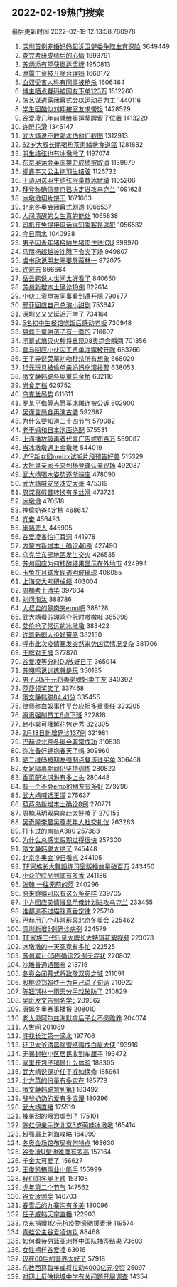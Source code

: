 ## 2022-02-19热门搜索 
最后更新时间 2022-02-19 12:13:58.760978 
1. [深圳首例非婚妈妈起诉卫健委争取生育保险](https://s.weibo.com/weibo?q=%23%E6%B7%B1%E5%9C%B3%E9%A6%96%E4%BE%8B%E9%9D%9E%E5%A9%9A%E5%A6%88%E5%A6%88%E8%B5%B7%E8%AF%89%E5%8D%AB%E5%81%A5%E5%A7%94%E4%BA%89%E5%8F%96%E7%94%9F%E8%82%B2%E4%BF%9D%E9%99%A9%23&Refer=top) 3649449
1. [查完考研成绩后的心情](https://s.weibo.com/weibo?q=%23%E6%9F%A5%E5%AE%8C%E8%80%83%E7%A0%94%E6%88%90%E7%BB%A9%E5%90%8E%E7%9A%84%E5%BF%83%E6%83%85%23&Refer=top) 1993791
1. [苏炳添有望获奥运奖牌](https://s.weibo.com/weibo?q=%23%E8%8B%8F%E7%82%B3%E6%B7%BB%E6%9C%89%E6%9C%9B%E8%8E%B7%E5%A5%A5%E8%BF%90%E5%A5%96%E7%89%8C%23&Refer=top) 1950813
1. [泄露工资被开除合理吗](https://s.weibo.com/weibo?q=%23%E6%B3%84%E9%9C%B2%E5%B7%A5%E8%B5%84%E8%A2%AB%E5%BC%80%E9%99%A4%E5%90%88%E7%90%86%E5%90%97%23&Refer=top) 1668172
1. [血奴受害人称有同事被枪杀](https://s.weibo.com/weibo?q=%23%E8%A1%80%E5%A5%B4%E5%8F%97%E5%AE%B3%E4%BA%BA%E7%A7%B0%E6%9C%89%E5%90%8C%E4%BA%8B%E8%A2%AB%E6%9E%AA%E6%9D%80%23&Refer=top) 1606464
1. [博主晒点餐码被网友下单123万](https://s.weibo.com/weibo?q=%23%E5%8D%9A%E4%B8%BB%E6%99%92%E7%82%B9%E9%A4%90%E7%A0%81%E8%A2%AB%E7%BD%91%E5%8F%8B%E4%B8%8B%E5%8D%95123%E4%B8%87%23&Refer=top) 1512260
1. [张艺谋透露闭幕式会以运动员为主](https://s.weibo.com/weibo?q=%23%E5%BC%A0%E8%89%BA%E8%B0%8B%E9%80%8F%E9%9C%B2%E9%97%AD%E5%B9%95%E5%BC%8F%E4%BC%9A%E4%BB%A5%E8%BF%90%E5%8A%A8%E5%91%98%E4%B8%BA%E4%B8%BB%23&Refer=top) 1440116
1. [学生因酷似刘翔被室友求带饭](https://s.weibo.com/weibo?q=%23%E5%AD%A6%E7%94%9F%E5%9B%A0%E9%85%B7%E4%BC%BC%E5%88%98%E7%BF%94%E8%A2%AB%E5%AE%A4%E5%8F%8B%E6%B1%82%E5%B8%A6%E9%A5%AD%23&Refer=top) 1428529
1. [谷爱凌几年前就给奥运奖牌留了位置](https://s.weibo.com/weibo?q=%23%E8%B0%B7%E7%88%B1%E5%87%8C%E5%87%A0%E5%B9%B4%E5%89%8D%E5%B0%B1%E7%BB%99%E5%A5%A5%E8%BF%90%E5%A5%96%E7%89%8C%E7%95%99%E4%BA%86%E4%BD%8D%E7%BD%AE%23&Refer=top) 1413229
1. [许昕花滑](https://s.weibo.com/weibo?q=%23%E8%AE%B8%E6%98%95%E8%8A%B1%E6%BB%91%23&Refer=top) 1346147
1. [武大靖说不敢喝水怕他们截图](https://s.weibo.com/weibo?q=%23%E6%AD%A6%E5%A4%A7%E9%9D%96%E8%AF%B4%E4%B8%8D%E6%95%A2%E5%96%9D%E6%B0%B4%E6%80%95%E4%BB%96%E4%BB%AC%E6%88%AA%E5%9B%BE%23&Refer=top) 1312913
1. [62岁大叔长期喝热茶患鳞状食道癌](https://s.weibo.com/weibo?q=%2362%E5%B2%81%E5%A4%A7%E5%8F%94%E9%95%BF%E6%9C%9F%E5%96%9D%E7%83%AD%E8%8C%B6%E6%82%A3%E9%B3%9E%E7%8A%B6%E9%A3%9F%E9%81%93%E7%99%8C%23&Refer=top) 1281882
1. [羽生结弦也有冰墩墩了](https://s.weibo.com/weibo?q=%23%E7%BE%BD%E7%94%9F%E7%BB%93%E5%BC%A6%E4%B9%9F%E6%9C%89%E5%86%B0%E5%A2%A9%E5%A2%A9%E4%BA%86%23&Refer=top) 1197074
1. [东京奥运会英国接力成绩被取消](https://s.weibo.com/weibo?q=%23%E4%B8%9C%E4%BA%AC%E5%A5%A5%E8%BF%90%E4%BC%9A%E8%8B%B1%E5%9B%BD%E6%8E%A5%E5%8A%9B%E6%88%90%E7%BB%A9%E8%A2%AB%E5%8F%96%E6%B6%88%23&Refer=top) 1139979
1. [柳鑫宇又公主抱羽生结弦](https://s.weibo.com/weibo?q=%23%E6%9F%B3%E9%91%AB%E5%AE%87%E5%8F%88%E5%85%AC%E4%B8%BB%E6%8A%B1%E7%BE%BD%E7%94%9F%E7%BB%93%E5%BC%A6%23&Refer=top) 1126732
1. [王诗玥送羽生结弦限量款冰墩墩](https://s.weibo.com/weibo?q=%23%E7%8E%8B%E8%AF%97%E7%8E%A5%E9%80%81%E7%BE%BD%E7%94%9F%E7%BB%93%E5%BC%A6%E9%99%90%E9%87%8F%E6%AC%BE%E5%86%B0%E5%A2%A9%E5%A2%A9%23&Refer=top) 1105206
1. [拜登称确信普京已决定进攻乌克兰](https://s.weibo.com/weibo?q=%23%E6%8B%9C%E7%99%BB%E7%A7%B0%E7%A1%AE%E4%BF%A1%E6%99%AE%E4%BA%AC%E5%B7%B2%E5%86%B3%E5%AE%9A%E8%BF%9B%E6%94%BB%E4%B9%8C%E5%85%8B%E5%85%B0%23&Refer=top) 1091628
1. [冰墩墩切片饼干](https://s.weibo.com/weibo?q=%E5%86%B0%E5%A2%A9%E5%A2%A9%E5%88%87%E7%89%87%E9%A5%BC%E5%B9%B2&Refer=top) 1071603
1. [北京冬奥会闭幕式剧透](https://s.weibo.com/weibo?q=%23%E5%8C%97%E4%BA%AC%E5%86%AC%E5%A5%A5%E4%BC%9A%E9%97%AD%E5%B9%95%E5%BC%8F%E5%89%A7%E9%80%8F%23&Refer=top) 1066537
1. [人间清醒的女生真的能处](https://s.weibo.com/weibo?q=%23%E4%BA%BA%E9%97%B4%E6%B8%85%E9%86%92%E7%9A%84%E5%A5%B3%E7%94%9F%E7%9C%9F%E7%9A%84%E8%83%BD%E5%A4%84%23&Refer=top) 1065838
1. [司机开免提接电话得知乘客是逃犯](https://s.weibo.com/weibo?q=%23%E5%8F%B8%E6%9C%BA%E5%BC%80%E5%85%8D%E6%8F%90%E6%8E%A5%E7%94%B5%E8%AF%9D%E5%BE%97%E7%9F%A5%E4%B9%98%E5%AE%A2%E6%98%AF%E9%80%83%E7%8A%AF%23&Refer=top) 1056582
1. [今日雨水](https://s.weibo.com/weibo?q=%23%E4%BB%8A%E6%97%A5%E9%9B%A8%E6%B0%B4%23&Refer=top) 1040938
1. [男子因杀年猪接触生猪肉住进ICU](https://s.weibo.com/weibo?q=%23%E7%94%B7%E5%AD%90%E5%9B%A0%E6%9D%80%E5%B9%B4%E7%8C%AA%E6%8E%A5%E8%A7%A6%E7%94%9F%E7%8C%AA%E8%82%89%E4%BD%8F%E8%BF%9BICU%23&Refer=top) 999970
1. [马丽杨超越被沈腾下令夹下场](https://s.weibo.com/weibo?q=%23%E9%A9%AC%E4%B8%BD%E6%9D%A8%E8%B6%85%E8%B6%8A%E8%A2%AB%E6%B2%88%E8%85%BE%E4%B8%8B%E4%BB%A4%E5%A4%B9%E4%B8%8B%E5%9C%BA%23&Refer=top) 949807
1. [虞书欣说朋友圈要屏蔽林一](https://s.weibo.com/weibo?q=%23%E8%99%9E%E4%B9%A6%E6%AC%A3%E8%AF%B4%E6%9C%8B%E5%8F%8B%E5%9C%88%E8%A6%81%E5%B1%8F%E8%94%BD%E6%9E%97%E4%B8%80%23&Refer=top) 872075
1. [许宏志](https://s.weibo.com/weibo?q=%E8%AE%B8%E5%AE%8F%E5%BF%97&Refer=top) 866664
1. [岳云鹏说人世间太好看了](https://s.weibo.com/weibo?q=%23%E5%B2%B3%E4%BA%91%E9%B9%8F%E8%AF%B4%E4%BA%BA%E4%B8%96%E9%97%B4%E5%A4%AA%E5%A5%BD%E7%9C%8B%E4%BA%86%23&Refer=top) 840650
1. [苏州新增本土确诊19例](https://s.weibo.com/weibo?q=%23%E8%8B%8F%E5%B7%9E%E6%96%B0%E5%A2%9E%E6%9C%AC%E5%9C%9F%E7%A1%AE%E8%AF%8A19%E4%BE%8B%23&Refer=top) 822614
1. [小伙工资单被同事看到遭开除](https://s.weibo.com/weibo?q=%23%E5%B0%8F%E4%BC%99%E5%B7%A5%E8%B5%84%E5%8D%95%E8%A2%AB%E5%90%8C%E4%BA%8B%E7%9C%8B%E5%88%B0%E9%81%AD%E5%BC%80%E9%99%A4%23&Refer=top) 790877
1. [邢菲回应自己总演小甜剧](https://s.weibo.com/weibo?q=%23%E9%82%A2%E8%8F%B2%E5%9B%9E%E5%BA%94%E8%87%AA%E5%B7%B1%E6%80%BB%E6%BC%94%E5%B0%8F%E7%94%9C%E5%89%A7%23&Refer=top) 753647
1. [深圳又又又延迟开学了](https://s.weibo.com/weibo?q=%23%E6%B7%B1%E5%9C%B3%E5%8F%88%E5%8F%88%E5%8F%88%E5%BB%B6%E8%BF%9F%E5%BC%80%E5%AD%A6%E4%BA%86%23&Refer=top) 734164
1. [5名初中生餐馆吃饭后感动老板](https://s.weibo.com/weibo?q=%235%E5%90%8D%E5%88%9D%E4%B8%AD%E7%94%9F%E9%A4%90%E9%A6%86%E5%90%83%E9%A5%AD%E5%90%8E%E6%84%9F%E5%8A%A8%E8%80%81%E6%9D%BF%23&Refer=top) 730948
1. [易烊千玺哄孩子有一套的](https://s.weibo.com/weibo?q=%23%E6%98%93%E7%83%8A%E5%8D%83%E7%8E%BA%E5%93%84%E5%AD%A9%E5%AD%90%E6%9C%89%E4%B8%80%E5%A5%97%E7%9A%84%23&Refer=top) 716607
1. [闭幕式熄灭火种将重现08奥运会瞬间](https://s.weibo.com/weibo?q=%23%E9%97%AD%E5%B9%95%E5%BC%8F%E7%86%84%E7%81%AD%E7%81%AB%E7%A7%8D%E5%B0%86%E9%87%8D%E7%8E%B008%E5%A5%A5%E8%BF%90%E4%BC%9A%E7%9E%AC%E9%97%B4%23&Refer=top) 701356
1. [盒马回应小伙因工资单泄露被开除](https://s.weibo.com/weibo?q=%23%E7%9B%92%E9%A9%AC%E5%9B%9E%E5%BA%94%E5%B0%8F%E4%BC%99%E5%9B%A0%E5%B7%A5%E8%B5%84%E5%8D%95%E6%B3%84%E9%9C%B2%E8%A2%AB%E5%BC%80%E9%99%A4%23&Refer=top) 683766
1. [王子异说荧幕初吻秒杀所有想象](https://s.weibo.com/weibo?q=%23%E7%8E%8B%E5%AD%90%E5%BC%82%E8%AF%B4%E8%8D%A7%E5%B9%95%E5%88%9D%E5%90%BB%E7%A7%92%E6%9D%80%E6%89%80%E6%9C%89%E6%83%B3%E8%B1%A1%23&Refer=top) 668029
1. [15元玩具被偷单亲妈妈崩溃报警](https://s.weibo.com/weibo?q=%2315%E5%85%83%E7%8E%A9%E5%85%B7%E8%A2%AB%E5%81%B7%E5%8D%95%E4%BA%B2%E5%A6%88%E5%A6%88%E5%B4%A9%E6%BA%83%E6%8A%A5%E8%AD%A6%23&Refer=top) 638053
1. [隋文静韩聪冬奥重启金桥](https://s.weibo.com/weibo?q=%23%E9%9A%8B%E6%96%87%E9%9D%99%E9%9F%A9%E8%81%AA%E5%86%AC%E5%A5%A5%E9%87%8D%E5%90%AF%E9%87%91%E6%A1%A5%23&Refer=top) 632116
1. [尚食定档](https://s.weibo.com/weibo?q=%23%E5%B0%9A%E9%A3%9F%E5%AE%9A%E6%A1%A3%23&Refer=top) 629752
1. [乌克兰局势](https://s.weibo.com/weibo?q=%E4%B9%8C%E5%85%8B%E5%85%B0%E5%B1%80%E5%8A%BF&Refer=top) 611611
1. [罗某平侮辱志愿军冰雕连被公诉](https://s.weibo.com/weibo?q=%23%E7%BD%97%E6%9F%90%E5%B9%B3%E4%BE%AE%E8%BE%B1%E5%BF%97%E6%84%BF%E5%86%9B%E5%86%B0%E9%9B%95%E8%BF%9E%E8%A2%AB%E5%85%AC%E8%AF%89%23&Refer=top) 602900
1. [吴谨言尚食再演古装](https://s.weibo.com/weibo?q=%23%E5%90%B4%E8%B0%A8%E8%A8%80%E5%B0%9A%E9%A3%9F%E5%86%8D%E6%BC%94%E5%8F%A4%E8%A3%85%23&Refer=top) 592687
1. [为什么要知道二十四节气](https://s.weibo.com/weibo?q=%23%E4%B8%BA%E4%BB%80%E4%B9%88%E8%A6%81%E7%9F%A5%E9%81%93%E4%BA%8C%E5%8D%81%E5%9B%9B%E8%8A%82%E6%B0%94%23&Refer=top) 579082
1. [老干妈和日本泡面绝配](https://s.weibo.com/weibo?q=%E8%80%81%E5%B9%B2%E5%A6%88%E5%92%8C%E6%97%A5%E6%9C%AC%E6%B3%A1%E9%9D%A2%E7%BB%9D%E9%85%8D&Refer=top) 575531
1. [上海播放吸毒者代言广告或罚百万](https://s.weibo.com/weibo?q=%23%E4%B8%8A%E6%B5%B7%E6%92%AD%E6%94%BE%E5%90%B8%E6%AF%92%E8%80%85%E4%BB%A3%E8%A8%80%E5%B9%BF%E5%91%8A%E6%88%96%E7%BD%9A%E7%99%BE%E4%B8%87%23&Refer=top) 569087
1. [当冰墩墩遇上金墩墩](https://s.weibo.com/weibo?q=%23%E5%BD%93%E5%86%B0%E5%A2%A9%E5%A2%A9%E9%81%87%E4%B8%8A%E9%87%91%E5%A2%A9%E5%A2%A9%23&Refer=top) 544019
1. [JYP新女团nmixx试听片段预告好美](https://s.weibo.com/weibo?q=%23JYP%E6%96%B0%E5%A5%B3%E5%9B%A2nmixx%E8%AF%95%E5%90%AC%E7%89%87%E6%AE%B5%E9%A2%84%E5%91%8A%E5%A5%BD%E7%BE%8E%23&Refer=top) 515329
1. [大批寻亲家长来到杨登锋认亲现场](https://s.weibo.com/weibo?q=%23%E5%A4%A7%E6%89%B9%E5%AF%BB%E4%BA%B2%E5%AE%B6%E9%95%BF%E6%9D%A5%E5%88%B0%E6%9D%A8%E7%99%BB%E9%94%8B%E8%AE%A4%E4%BA%B2%E7%8E%B0%E5%9C%BA%23&Refer=top) 492087
1. [武大靖喝水姿势逐渐端庄](https://s.weibo.com/weibo?q=%23%E6%AD%A6%E5%A4%A7%E9%9D%96%E5%96%9D%E6%B0%B4%E5%A7%BF%E5%8A%BF%E9%80%90%E6%B8%90%E7%AB%AF%E5%BA%84%23&Refer=top) 478090
1. [武大靖喊安贤洙安大哥](https://s.weibo.com/weibo?q=%23%E6%AD%A6%E5%A4%A7%E9%9D%96%E5%96%8A%E5%AE%89%E8%B4%A4%E6%B4%99%E5%AE%89%E5%A4%A7%E5%93%A5%23&Refer=top) 475319
1. [周深真假音转换有多丝滑](https://s.weibo.com/weibo?q=%23%E5%91%A8%E6%B7%B1%E7%9C%9F%E5%81%87%E9%9F%B3%E8%BD%AC%E6%8D%A2%E6%9C%89%E5%A4%9A%E4%B8%9D%E6%BB%91%23&Refer=top) 473725
1. [冰墩墩](https://s.weibo.com/weibo?q=%23%E5%86%B0%E5%A2%A9%E5%A2%A9%23&Refer=top) 470518
1. [神偷奶爸4定档](https://s.weibo.com/weibo?q=%23%E7%A5%9E%E5%81%B7%E5%A5%B6%E7%88%B84%E5%AE%9A%E6%A1%A3%23&Refer=top) 468647
1. [亢奋](https://s.weibo.com/weibo?q=%E4%BA%A2%E5%A5%8B&Refer=top) 456493
1. [半熟恋人](https://s.weibo.com/weibo?q=%E5%8D%8A%E7%86%9F%E6%81%8B%E4%BA%BA&Refer=top) 445905
1. [谷爱凌害怕打耳洞](https://s.weibo.com/weibo?q=%23%E8%B0%B7%E7%88%B1%E5%87%8C%E5%AE%B3%E6%80%95%E6%89%93%E8%80%B3%E6%B4%9E%23&Refer=top) 441978
1. [内蒙古新增本土确诊46例](https://s.weibo.com/weibo?q=%23%E5%86%85%E8%92%99%E5%8F%A4%E6%96%B0%E5%A2%9E%E6%9C%AC%E5%9C%9F%E7%A1%AE%E8%AF%8A46%E4%BE%8B%23&Refer=top) 427490
1. [乌克兰东部地区发生交火](https://s.weibo.com/weibo?q=%23%E4%B9%8C%E5%85%8B%E5%85%B0%E4%B8%9C%E9%83%A8%E5%9C%B0%E5%8C%BA%E5%8F%91%E7%94%9F%E4%BA%A4%E7%81%AB%23&Refer=top) 426535
1. [苏州回应为何核酸结果显示在外地市](https://s.weibo.com/weibo?q=%23%E8%8B%8F%E5%B7%9E%E5%9B%9E%E5%BA%94%E4%B8%BA%E4%BD%95%E6%A0%B8%E9%85%B8%E7%BB%93%E6%9E%9C%E6%98%BE%E7%A4%BA%E5%9C%A8%E5%A4%96%E5%9C%B0%E5%B8%82%23&Refer=top) 424994
1. [玉兔在月球发现透明玻璃球](https://s.weibo.com/weibo?q=%23%E7%8E%89%E5%85%94%E5%9C%A8%E6%9C%88%E7%90%83%E5%8F%91%E7%8E%B0%E9%80%8F%E6%98%8E%E7%8E%BB%E7%92%83%E7%90%83%23&Refer=top) 408055
1. [上海交大考研成绩](https://s.weibo.com/weibo?q=%E4%B8%8A%E6%B5%B7%E4%BA%A4%E5%A4%A7%E8%80%83%E7%A0%94%E6%88%90%E7%BB%A9&Refer=top) 403004
1. [周楠考上清华](https://s.weibo.com/weibo?q=%23%E5%91%A8%E6%A5%A0%E8%80%83%E4%B8%8A%E6%B8%85%E5%8D%8E%23&Refer=top) 397604
1. [刘问淘汰](https://s.weibo.com/weibo?q=%23%E5%88%98%E9%97%AE%E6%B7%98%E6%B1%B0%23&Refer=top) 388786
1. [大叔卖的是肉夹emo吧](https://s.weibo.com/weibo?q=%23%E5%A4%A7%E5%8F%94%E5%8D%96%E7%9A%84%E6%98%AF%E8%82%89%E5%A4%B9emo%E5%90%A7%23&Refer=top) 388128
1. [武大靖看苏翊鸣夺冠时嗷嗷喊](https://s.weibo.com/weibo?q=%23%E6%AD%A6%E5%A4%A7%E9%9D%96%E7%9C%8B%E8%8B%8F%E7%BF%8A%E9%B8%A3%E5%A4%BA%E5%86%A0%E6%97%B6%E5%97%B7%E5%97%B7%E5%96%8A%23&Refer=top) 385098
1. [艾伦抢了常远的冰墩墩](https://s.weibo.com/weibo?q=%23%E8%89%BE%E4%BC%A6%E6%8A%A2%E4%BA%86%E5%B8%B8%E8%BF%9C%E7%9A%84%E5%86%B0%E5%A2%A9%E5%A2%A9%23&Refer=top) 383422
1. [许凯新剧人设好带感](https://s.weibo.com/weibo?q=%23%E8%AE%B8%E5%87%AF%E6%96%B0%E5%89%A7%E4%BA%BA%E8%AE%BE%E5%A5%BD%E5%B8%A6%E6%84%9F%23&Refer=top) 382130
1. [呼市此次疫情暴发突然来势凶猛情况复杂](https://s.weibo.com/weibo?q=%23%E5%91%BC%E5%B8%82%E6%AD%A4%E6%AC%A1%E7%96%AB%E6%83%85%E6%9A%B4%E5%8F%91%E7%AA%81%E7%84%B6%E6%9D%A5%E5%8A%BF%E5%87%B6%E7%8C%9B%E6%83%85%E5%86%B5%E5%A4%8D%E6%9D%82%23&Refer=top) 381706
1. [王牌对王牌](https://s.weibo.com/weibo?q=%E7%8E%8B%E7%89%8C%E5%AF%B9%E7%8E%8B%E7%89%8C&Refer=top) 377870
1. [谷爱凌等分时DJ放好日子](https://s.weibo.com/weibo?q=%23%E8%B0%B7%E7%88%B1%E5%87%8C%E7%AD%89%E5%88%86%E6%97%B6DJ%E6%94%BE%E5%A5%BD%E6%97%A5%E5%AD%90%23&Refer=top) 365014
1. [苏翊鸣说训练就是玩](https://s.weibo.com/weibo?q=%23%E8%8B%8F%E7%BF%8A%E9%B8%A3%E8%AF%B4%E8%AE%AD%E7%BB%83%E5%B0%B1%E6%98%AF%E7%8E%A9%23&Refer=top) 350185
1. [男子以5千元将妻弟媳妇卖工友](https://s.weibo.com/weibo?q=%23%E7%94%B7%E5%AD%90%E4%BB%A55%E5%8D%83%E5%85%83%E5%B0%86%E5%A6%BB%E5%BC%9F%E5%AA%B3%E5%A6%87%E5%8D%96%E5%B7%A5%E5%8F%8B%23&Refer=top) 340392
1. [莎莎领奖笑了](https://s.weibo.com/weibo?q=%23%E8%8E%8E%E8%8E%8E%E9%A2%86%E5%A5%96%E7%AC%91%E4%BA%86%23&Refer=top) 337468
1. [隋文静韩聪84.41分](https://s.weibo.com/weibo?q=%23%E9%9A%8B%E6%96%87%E9%9D%99%E9%9F%A9%E8%81%AA84.41%E5%88%86%23&Refer=top) 335455
1. [律师称血奴事件平台应担多重责任](https://s.weibo.com/weibo?q=%23%E5%BE%8B%E5%B8%88%E7%A7%B0%E8%A1%80%E5%A5%B4%E4%BA%8B%E4%BB%B6%E5%B9%B3%E5%8F%B0%E5%BA%94%E6%8B%85%E5%A4%9A%E9%87%8D%E8%B4%A3%E4%BB%BB%23&Refer=top) 323205
1. [腾讯强制员工6点下班](https://s.weibo.com/weibo?q=%23%E8%85%BE%E8%AE%AF%E5%BC%BA%E5%88%B6%E5%91%98%E5%B7%A56%E7%82%B9%E4%B8%8B%E7%8F%AD%23&Refer=top) 322816
1. [赵小棠可降解花包走秀](https://s.weibo.com/weibo?q=%23%E8%B5%B5%E5%B0%8F%E6%A3%A0%E5%8F%AF%E9%99%8D%E8%A7%A3%E8%8A%B1%E5%8C%85%E8%B5%B0%E7%A7%80%23&Refer=top) 322395
1. [2月18日新增确诊137例](https://s.weibo.com/weibo?q=%232%E6%9C%8818%E6%97%A5%E6%96%B0%E5%A2%9E%E7%A1%AE%E8%AF%8A137%E4%BE%8B%23&Refer=top) 321981
1. [巴赫说北京冬奥会非常成功](https://s.weibo.com/weibo?q=%23%E5%B7%B4%E8%B5%AB%E8%AF%B4%E5%8C%97%E4%BA%AC%E5%86%AC%E5%A5%A5%E4%BC%9A%E9%9D%9E%E5%B8%B8%E6%88%90%E5%8A%9F%23&Refer=top) 310538
1. [你准备好拥抱春天了吗](https://s.weibo.com/weibo?q=%E4%BD%A0%E5%87%86%E5%A4%87%E5%A5%BD%E6%8B%A5%E6%8A%B1%E6%98%A5%E5%A4%A9%E4%BA%86%E5%90%97&Refer=top) 309960
1. [晒二维码被网友强制点餐该谁买单](https://s.weibo.com/weibo?q=%23%E6%99%92%E4%BA%8C%E7%BB%B4%E7%A0%81%E8%A2%AB%E7%BD%91%E5%8F%8B%E5%BC%BA%E5%88%B6%E7%82%B9%E9%A4%90%E8%AF%A5%E8%B0%81%E4%B9%B0%E5%8D%95%23&Refer=top) 306468
1. [女足隔离期间仍坚持训练](https://s.weibo.com/weibo?q=%23%E5%A5%B3%E8%B6%B3%E9%9A%94%E7%A6%BB%E6%9C%9F%E9%97%B4%E4%BB%8D%E5%9D%9A%E6%8C%81%E8%AE%AD%E7%BB%83%23&Refer=top) 280823
1. [香菜配冰淇淋有多上头](https://s.weibo.com/weibo?q=%23%E9%A6%99%E8%8F%9C%E9%85%8D%E5%86%B0%E6%B7%87%E6%B7%8B%E6%9C%89%E5%A4%9A%E4%B8%8A%E5%A4%B4%23&Refer=top) 280448
1. [有一个不会emo的朋友有多好](https://s.weibo.com/weibo?q=%23%E6%9C%89%E4%B8%80%E4%B8%AA%E4%B8%8D%E4%BC%9Aemo%E7%9A%84%E6%9C%8B%E5%8F%8B%E6%9C%89%E5%A4%9A%E5%A5%BD%23&Refer=top) 279298
1. [武大靖喊话王濛](https://s.weibo.com/weibo?q=%23%E6%AD%A6%E5%A4%A7%E9%9D%96%E5%96%8A%E8%AF%9D%E7%8E%8B%E6%BF%9B%23&Refer=top) 275637
1. [葫芦岛新增本土确诊8例](https://s.weibo.com/weibo?q=%23%E8%91%AB%E8%8A%A6%E5%B2%9B%E6%96%B0%E5%A2%9E%E6%9C%AC%E5%9C%9F%E7%A1%AE%E8%AF%8A8%E4%BE%8B%23&Refer=top) 270771
1. [周楠冯玥双向奔赴太好嗑了](https://s.weibo.com/weibo?q=%23%E5%91%A8%E6%A5%A0%E5%86%AF%E7%8E%A5%E5%8F%8C%E5%90%91%E5%A5%94%E8%B5%B4%E5%A4%AA%E5%A5%BD%E5%97%91%E4%BA%86%23&Refer=top) 270155
1. [吴奇隆李晨吴尊老年人社交礼仪](https://s.weibo.com/weibo?q=%23%E5%90%B4%E5%A5%87%E9%9A%86%E6%9D%8E%E6%99%A8%E5%90%B4%E5%B0%8A%E8%80%81%E5%B9%B4%E4%BA%BA%E7%A4%BE%E4%BA%A4%E7%A4%BC%E4%BB%AA%23&Refer=top) 263263
1. [打卡过的南航A380](https://s.weibo.com/weibo?q=%23%E6%89%93%E5%8D%A1%E8%BF%87%E7%9A%84%E5%8D%97%E8%88%AAA380%23&Refer=top) 257383
1. [为什么总感觉假期过得很快](https://s.weibo.com/weibo?q=%23%E4%B8%BA%E4%BB%80%E4%B9%88%E6%80%BB%E6%84%9F%E8%A7%89%E5%81%87%E6%9C%9F%E8%BF%87%E5%BE%97%E5%BE%88%E5%BF%AB%23&Refer=top) 257300
1. [隋文静韩聪太绝了](https://s.weibo.com/weibo?q=%23%E9%9A%8B%E6%96%87%E9%9D%99%E9%9F%A9%E8%81%AA%E5%A4%AA%E7%BB%9D%E4%BA%86%23&Refer=top) 245448
1. [北京冬奥会19日看点](https://s.weibo.com/weibo?q=%E5%8C%97%E4%BA%AC%E5%86%AC%E5%A5%A5%E4%BC%9A19%E6%97%A5%E7%9C%8B%E7%82%B9&Refer=top) 244105
1. [TF家族长大舞蹈练习室版播放量破百万](https://s.weibo.com/weibo?q=%23TF%E5%AE%B6%E6%97%8F%E9%95%BF%E5%A4%A7%E8%88%9E%E8%B9%88%E7%BB%83%E4%B9%A0%E5%AE%A4%E7%89%88%E6%92%AD%E6%94%BE%E9%87%8F%E7%A0%B4%E7%99%BE%E4%B8%87%23&Refer=top) 243450
1. [小众护肤品到底有多香](https://s.weibo.com/weibo?q=%23%E5%B0%8F%E4%BC%97%E6%8A%A4%E8%82%A4%E5%93%81%E5%88%B0%E5%BA%95%E6%9C%89%E5%A4%9A%E9%A6%99%23&Refer=top) 241186
1. [张翰 一往无前的蓝](https://s.weibo.com/weibo?q=%E5%BC%A0%E7%BF%B0%20%E4%B8%80%E5%BE%80%E6%97%A0%E5%89%8D%E7%9A%84%E8%93%9D&Refer=top) 240296
1. [原来跳绳可以有这么多花样](https://s.weibo.com/weibo?q=%23%E5%8E%9F%E6%9D%A5%E8%B7%B3%E7%BB%B3%E5%8F%AF%E4%BB%A5%E6%9C%89%E8%BF%99%E4%B9%88%E5%A4%9A%E8%8A%B1%E6%A0%B7%23&Refer=top) 239705
1. [中方回应美情报显示俄计划进攻乌克兰](https://s.weibo.com/weibo?q=%23%E4%B8%AD%E6%96%B9%E5%9B%9E%E5%BA%94%E7%BE%8E%E6%83%85%E6%8A%A5%E6%98%BE%E7%A4%BA%E4%BF%84%E8%AE%A1%E5%88%92%E8%BF%9B%E6%94%BB%E4%B9%8C%E5%85%8B%E5%85%B0%23&Refer=top) 233455
1. [谁都逃不过猫咪真香定律](https://s.weibo.com/weibo?q=%23%E8%B0%81%E9%83%BD%E9%80%83%E4%B8%8D%E8%BF%87%E7%8C%AB%E5%92%AA%E7%9C%9F%E9%A6%99%E5%AE%9A%E5%BE%8B%23&Refer=top) 225710
1. [巴赫用几个非常形容北京冬奥会](https://s.weibo.com/weibo?q=%23%E5%B7%B4%E8%B5%AB%E7%94%A8%E5%87%A0%E4%B8%AA%E9%9D%9E%E5%B8%B8%E5%BD%A2%E5%AE%B9%E5%8C%97%E4%BA%AC%E5%86%AC%E5%A5%A5%E4%BC%9A%23&Refer=top) 225462
1. [深圳新增3例确诊病例](https://s.weibo.com/weibo?q=%E6%B7%B1%E5%9C%B3%E6%96%B0%E5%A2%9E3%E4%BE%8B%E7%A1%AE%E8%AF%8A%E7%97%85%E4%BE%8B&Refer=top) 224579
1. [TF家族三代乐见大牌长大特辑花絮视频](https://s.weibo.com/weibo?q=%23TF%E5%AE%B6%E6%97%8F%E4%B8%89%E4%BB%A3%E4%B9%90%E8%A7%81%E5%A4%A7%E7%89%8C%E9%95%BF%E5%A4%A7%E7%89%B9%E8%BE%91%E8%8A%B1%E7%B5%AE%E8%A7%86%E9%A2%91%23&Refer=top) 223073
1. [冰墩墩的一天究竟有多忙](https://s.weibo.com/weibo?q=%23%E5%86%B0%E5%A2%A9%E5%A2%A9%E7%9A%84%E4%B8%80%E5%A4%A9%E7%A9%B6%E7%AB%9F%E6%9C%89%E5%A4%9A%E5%BF%99%23&Refer=top) 222525
1. [苏州累计65例确诊22例无症状](https://s.weibo.com/weibo?q=%23%E8%8B%8F%E5%B7%9E%E7%B4%AF%E8%AE%A165%E4%BE%8B%E7%A1%AE%E8%AF%8A22%E4%BE%8B%E6%97%A0%E7%97%87%E7%8A%B6%23&Refer=top) 220802
1. [沙雕普通话图鉴](https://s.weibo.com/weibo?q=%23%E6%B2%99%E9%9B%95%E6%99%AE%E9%80%9A%E8%AF%9D%E5%9B%BE%E9%89%B4%23&Refer=top) 213716
1. [冬奥会闭幕式将致敬双奥之城](https://s.weibo.com/weibo?q=%23%E5%86%AC%E5%A5%A5%E4%BC%9A%E9%97%AD%E5%B9%95%E5%BC%8F%E5%B0%86%E8%87%B4%E6%95%AC%E5%8F%8C%E5%A5%A5%E4%B9%8B%E5%9F%8E%23&Refer=top) 211091
1. [殷桃说郑娟终于为自己说了句话](https://s.weibo.com/weibo?q=%23%E6%AE%B7%E6%A1%83%E8%AF%B4%E9%83%91%E5%A8%9F%E7%BB%88%E4%BA%8E%E4%B8%BA%E8%87%AA%E5%B7%B1%E8%AF%B4%E4%BA%86%E5%8F%A5%E8%AF%9D%23&Refer=top) 210922
1. [陈钰琪林一雨天分手戏破防了](https://s.weibo.com/weibo?q=%23%E9%99%88%E9%92%B0%E7%90%AA%E6%9E%97%E4%B8%80%E9%9B%A8%E5%A4%A9%E5%88%86%E6%89%8B%E6%88%8F%E7%A0%B4%E9%98%B2%E4%BA%86%23&Refer=top) 210829
1. [吴昕发文告别名学5](https://s.weibo.com/weibo?q=%23%E5%90%B4%E6%98%95%E5%8F%91%E6%96%87%E5%91%8A%E5%88%AB%E5%90%8D%E5%AD%A65%23&Refer=top) 209062
1. [唐嫣冬奥赛事播报](https://s.weibo.com/weibo?q=%23%E5%94%90%E5%AB%A3%E5%86%AC%E5%A5%A5%E8%B5%9B%E4%BA%8B%E6%92%AD%E6%8A%A5%23&Refer=top) 208010
1. [老太患阿尔兹海默症后子女不愿赡养](https://s.weibo.com/weibo?q=%23%E8%80%81%E5%A4%AA%E6%82%A3%E9%98%BF%E5%B0%94%E5%85%B9%E6%B5%B7%E9%BB%98%E7%97%87%E5%90%8E%E5%AD%90%E5%A5%B3%E4%B8%8D%E6%84%BF%E8%B5%A1%E5%85%BB%23&Refer=top) 204074
1. [人世间](https://s.weibo.com/weibo?q=%E4%BA%BA%E4%B8%96%E9%97%B4&Refer=top) 201089
1. [寻找长江第一滴水](https://s.weibo.com/weibo?q=%23%E5%AF%BB%E6%89%BE%E9%95%BF%E6%B1%9F%E7%AC%AC%E4%B8%80%E6%BB%B4%E6%B0%B4%23&Refer=top) 197706
1. [环卫大爷清晨除雪结霜成白眉大侠](https://s.weibo.com/weibo?q=%23%E7%8E%AF%E5%8D%AB%E5%A4%A7%E7%88%B7%E6%B8%85%E6%99%A8%E9%99%A4%E9%9B%AA%E7%BB%93%E9%9C%9C%E6%88%90%E7%99%BD%E7%9C%89%E5%A4%A7%E4%BE%A0%23&Refer=top) 193916
1. [无锡封控小区居民收到车厘子](https://s.weibo.com/weibo?q=%23%E6%97%A0%E9%94%A1%E5%B0%81%E6%8E%A7%E5%B0%8F%E5%8C%BA%E5%B1%85%E6%B0%91%E6%94%B6%E5%88%B0%E8%BD%A6%E5%8E%98%E5%AD%90%23&Refer=top) 193472
1. [家里开包子铺是什么体验](https://s.weibo.com/weibo?q=%23%E5%AE%B6%E9%87%8C%E5%BC%80%E5%8C%85%E5%AD%90%E9%93%BA%E6%98%AF%E4%BB%80%E4%B9%88%E4%BD%93%E9%AA%8C%23&Refer=top) 188305
1. [武大靖说保护任子威如换命](https://s.weibo.com/weibo?q=%23%E6%AD%A6%E5%A4%A7%E9%9D%96%E8%AF%B4%E4%BF%9D%E6%8A%A4%E4%BB%BB%E5%AD%90%E5%A8%81%E5%A6%82%E6%8D%A2%E5%91%BD%23&Refer=top) 185961
1. [北方菜的份量有多实在](https://s.weibo.com/weibo?q=%23%E5%8C%97%E6%96%B9%E8%8F%9C%E7%9A%84%E4%BB%BD%E9%87%8F%E6%9C%89%E5%A4%9A%E5%AE%9E%E5%9C%A8%23&Refer=top) 185778
1. [隋文静韩聪暂列第1](https://s.weibo.com/weibo?q=%23%E9%9A%8B%E6%96%87%E9%9D%99%E9%9F%A9%E8%81%AA%E6%9A%82%E5%88%97%E7%AC%AC1%23&Refer=top) 183492
1. [爷爷奶奶的爱有多浪漫](https://s.weibo.com/weibo?q=%23%E7%88%B7%E7%88%B7%E5%A5%B6%E5%A5%B6%E7%9A%84%E7%88%B1%E6%9C%89%E5%A4%9A%E6%B5%AA%E6%BC%AB%23&Refer=top) 180396
1. [武大靖直播](https://s.weibo.com/weibo?q=%23%E6%AD%A6%E5%A4%A7%E9%9D%96%E7%9B%B4%E6%92%AD%23&Refer=top) 175519
1. [被景甜的眼泪虐到了](https://s.weibo.com/weibo?q=%23%E8%A2%AB%E6%99%AF%E7%94%9C%E7%9A%84%E7%9C%BC%E6%B3%AA%E8%99%90%E5%88%B0%E4%BA%86%23&Refer=top) 175101
1. [陈虹伊亲手送北京3岁萌娃冰墩墩](https://s.weibo.com/weibo?q=%23%E9%99%88%E8%99%B9%E4%BC%8A%E4%BA%B2%E6%89%8B%E9%80%81%E5%8C%97%E4%BA%AC3%E5%B2%81%E8%90%8C%E5%A8%83%E5%86%B0%E5%A2%A9%E5%A2%A9%23&Refer=top) 165414
1. [超强眉上刘海攻略](https://s.weibo.com/weibo?q=%23%E8%B6%85%E5%BC%BA%E7%9C%89%E4%B8%8A%E5%88%98%E6%B5%B7%E6%94%BB%E7%95%A5%23&Refer=top) 164999
1. [冬奥会场馆布局有何特点](https://s.weibo.com/weibo?q=%23%E5%86%AC%E5%A5%A5%E4%BC%9A%E5%9C%BA%E9%A6%86%E5%B8%83%E5%B1%80%E6%9C%89%E4%BD%95%E7%89%B9%E7%82%B9%23&Refer=top) 163630
1. [谷爱凌U型池难度有多高](https://s.weibo.com/weibo?q=%23%E8%B0%B7%E7%88%B1%E5%87%8CU%E5%9E%8B%E6%B1%A0%E9%9A%BE%E5%BA%A6%E6%9C%89%E5%A4%9A%E9%AB%98%23&Refer=top) 157164
1. [千金太可爱了](https://s.weibo.com/weibo?q=%23%E5%8D%83%E9%87%91%E5%A4%AA%E5%8F%AF%E7%88%B1%E4%BA%86%23&Refer=top) 156627
1. [王俊凯搞事业小能手](https://s.weibo.com/weibo?q=%23%E7%8E%8B%E4%BF%8A%E5%87%AF%E6%90%9E%E4%BA%8B%E4%B8%9A%E5%B0%8F%E8%83%BD%E6%89%8B%23&Refer=top) 155999
1. [我们的冬奥上映](https://s.weibo.com/weibo?q=%23%E6%88%91%E4%BB%AC%E7%9A%84%E5%86%AC%E5%A5%A5%E4%B8%8A%E6%98%A0%23&Refer=top) 153108
1. [虎年第二个节气](https://s.weibo.com/weibo?q=%E8%99%8E%E5%B9%B4%E7%AC%AC%E4%BA%8C%E4%B8%AA%E8%8A%82%E6%B0%94&Refer=top) 147562
1. [谷爱凌颁奖](https://s.weibo.com/weibo?q=%23%E8%B0%B7%E7%88%B1%E5%87%8C%E9%A2%81%E5%A5%96%23&Refer=top) 140703
1. [春雪后的九寨沟有多美](https://s.weibo.com/weibo?q=%23%E6%98%A5%E9%9B%AA%E5%90%8E%E7%9A%84%E4%B9%9D%E5%AF%A8%E6%B2%9F%E6%9C%89%E5%A4%9A%E7%BE%8E%23&Refer=top) 130096
1. [任子威韩天宇直播](https://s.weibo.com/weibo?q=%E4%BB%BB%E5%AD%90%E5%A8%81%E9%9F%A9%E5%A4%A9%E5%AE%87%E7%9B%B4%E6%92%AD&Refer=top) 122903
1. [京东捐赠1亿元抗疫物资驰援香港](https://s.weibo.com/weibo?q=%23%E4%BA%AC%E4%B8%9C%E6%8D%90%E8%B5%A01%E4%BA%BF%E5%85%83%E6%8A%97%E7%96%AB%E7%89%A9%E8%B5%84%E9%A9%B0%E6%8F%B4%E9%A6%99%E6%B8%AF%23&Refer=top) 119574
1. [青蛙公主谷爱凌仿妆](https://s.weibo.com/weibo?q=%23%E9%9D%92%E8%9B%99%E5%85%AC%E4%B8%BB%E8%B0%B7%E7%88%B1%E5%87%8C%E4%BB%BF%E5%A6%86%23&Refer=top) 88468
1. [如何看待男篮亚洲杯中国队抽签结果](https://s.weibo.com/weibo?q=%23%E5%A6%82%E4%BD%95%E7%9C%8B%E5%BE%85%E7%94%B7%E7%AF%AE%E4%BA%9A%E6%B4%B2%E6%9D%AF%E4%B8%AD%E5%9B%BD%E9%98%9F%E6%8A%BD%E7%AD%BE%E7%BB%93%E6%9E%9C%23&Refer=top) 73603
1. [女性榜样谷爱凌](https://s.weibo.com/weibo?q=%23%E5%A5%B3%E6%80%A7%E6%A6%9C%E6%A0%B7%E8%B0%B7%E7%88%B1%E5%87%8C%23&Refer=top) 63016
1. [现在00后的营养太好了](https://s.weibo.com/weibo?q=%23%E7%8E%B0%E5%9C%A800%E5%90%8E%E7%9A%84%E8%90%A5%E5%85%BB%E5%A4%AA%E5%A5%BD%E4%BA%86%23&Refer=top) 57918
1. [东数西算每年或将拉动4000亿元投资](https://s.weibo.com/weibo?q=%23%E4%B8%9C%E6%95%B0%E8%A5%BF%E7%AE%97%E6%AF%8F%E5%B9%B4%E6%88%96%E5%B0%86%E6%8B%89%E5%8A%A84000%E4%BA%BF%E5%85%83%E6%8A%95%E8%B5%84%23&Refer=top) 25097
1. [对网上反映桃城中学有关问题开展调查](https://s.weibo.com/weibo?q=%23%E5%AF%B9%E7%BD%91%E4%B8%8A%E5%8F%8D%E6%98%A0%E6%A1%83%E5%9F%8E%E4%B8%AD%E5%AD%A6%E6%9C%89%E5%85%B3%E9%97%AE%E9%A2%98%E5%BC%80%E5%B1%95%E8%B0%83%E6%9F%A5%23&Refer=top) 14354

